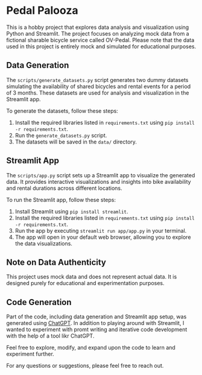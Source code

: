 # Pedal Palooza

This is a hobby project that explores data analysis and visualization using Python and Streamlit. The project focuses on analyzing mock data from a fictional sharable bicycle service called OV-Pedal. Please note that the data used in this project is entirely mock and simulated for educational purposes.

## Data Generation

The `scripts/generate_datasets.py` script generates two dummy datasets simulating the availability of shared bicycles and rental events for a period of 3 months. These datasets are used for analysis and visualization in the Streamlit app.

To generate the datasets, follow these steps:

1. Install the required libraries listed in `requirements.txt` using `pip install -r requirements.txt`.
2. Run the `generate_datasets.py` script.
3. The datasets will be saved in the `data/` directory.

## Streamlit App

The `scripts/app.py` script sets up a Streamlit app to visualize the generated data. It provides interactive visualizations and insights into bike availability and rental durations across different locations.

To run the Streamlit app, follow these steps:

1. Install Streamlit using `pip install streamlit`.
2. Install the required libraries listed in `requirements.txt` using `pip install -r requirements.txt`.
3. Run the app by executing `streamlit run app/app.py` in your terminal.
4. The app will open in your default web browser, allowing you to explore the data visualizations.

## Note on Data Authenticity

This project uses mock data and does not represent actual data. It is designed purely for educational and experimentation purposes.

## Code Generation

Part of the code, including data generation and Streamlit app setup, was generated using [ChatGPT](https://chat.openai.com/). In addition to playing around with Streamlit, I wanted to experiment with promt writing and iterative code development with the help of a tool likr ChatGPT. 

Feel free to explore, modify, and expand upon the code to learn and experiment further.

For any questions or suggestions, please feel free to reach out.
